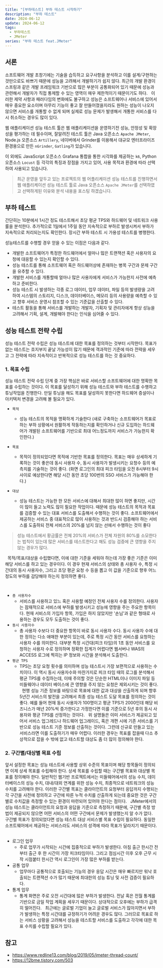 ```yaml
---
title: "[부하테스트] 부하 테스트 시작하기"
description: "부하 테스트"
date: 2024-06-12
update: 2024-06-12
tags:
  - 부하테스트
  - JMeter
series: "부하 테스트 feat.JMeter"
---
```


## 서론
소프트웨어 개발 초창기에는 기술을 습득하고 요구사항을 분석하고 이를 설계/구현하는 것만으로도 바쁘기 때문에 성능을 고려해서 개발하기가 쉽지 않다. 최근의 개발 환경이 스프링과 같은 개발 프레임워크 기반으로 많은 부분이 공통화되어 있기 때문에 성능과 관련해서 개발자가 직접 통제할 수 있는 영역이 매우 제한적이기 때문이기도 하다.
 
이러한 제약 사항과 패러다임의 변화에도 불구하고 성능은 소프트웨어나 서비스에 있어서 매우 중요한 요소이며 아무리 기능이 좋고 잘 만들어졌을지라도 원하는 성능이 나오지 않으면 서비스를 개통할 수 없게 되며 실제로 성능 문제가 발생해서 개통한 서비스를 다시 취소하는 경우도 많이 있다.

웹 애플리케이션 성능 테스트 툴은 웹 애플리케이션을 운영하기전 성능, 안정성 및 확장성을 평가하는 데 필수이며, 잘알려진 테스트 툴은 Java 오픈소스 `Apache JMeter`,  Node.js 오픈소스 `Artillery`, 네이버에서 Grinder를 이용해서 대규모 엔터프라이즈 환경용으로 만든 `nGrinder`, `Gatling`가 있습니다.

이 외에도 JavaScript 오픈소스 Grafana 통합을 통한 시각화를 제공하는 `k6`,  Python 오픈소스 `Locust` 등 각각의 특징과 장점을 가지고 있어, 사용 목적과 환경에 따라 선택하여 사용되고 있습니다. 

> 최근 운영을 앞두고 있는 프로젝트의 웹 어플리케이션 성능 테스트를 진행하면서 웹 애플리케이션 성능 테스트 툴로 Java 오픈소스 `Apache JMeter`를 선택하였고 선택하게된 이유와 분석 내용을 포스팅 하겠습니다.

## 부하 테스트
간단히는 10분에서 1시간 정도 테스트해서 초당 평균 TPS와 하드웨어 및 네트워크 사용률을 분석한다. 추가적으로 1일에서 1주일 동안 지속적으로 부하르 발생시켜서 부하가 지속적으로 처리되는지도 확인한다. 장시간 부하 테스트 시 가용성 테스트를 병행한다.
 

성능테스트를 수행할 경우 얻을 수 있는 이점은 다음과 같다.
 - 개발한 소프트웨어가 특정한 하드웨어에서 얼마나 많은 트랜잭션 혹은 사용자의 요청에 대응할 수 있는지 확인할 수 있다.
 - 성능 테스트를 통해 소프트웨어 혹은 하드웨어상에 존재하는 병목 구간과 문제 구간을 유추할 수 있다.
 - 개발한 서비스를 개통할때 얼마나 많은 사용자에게 서비스가 가능한지 사전에 예측하고 준비한다.
 - 성능 테스트 시 발생하는 각종 로그 데이터, 업무 데이터, 파일 등의 발생량을 고려하여 시스템의 스토리지, 디스크, 데이터베이스, 메모리 등의 사용량을 예측할 수 있고 향후 서비스 운영시 참조할 수 있는 기준값을 산출할 수 있다.
 - 테스트 활동을 통해 서비스를 개발하는 개발자, 기획자 및 관리자에게 항상 성능을 고려해서 기획, 설계, 개발해야 한다는 인식을 심어줄 수 있다.
 
## 성능 테스트 전략 수립
성능 테스트 전략 수립은 성능 테스트에 대한 목표를 정의하는 것부터 시작한다. 목표가 없는 테스트는 흐지부지 끝날 가능성이 많기 때문에 객과적인 기준에 따라 전략을 세우고 그 전략에 따라 지속적이고 반복적으로 성능 테스트를 하는 것 중요하다.
 
### 1. 목표 수립
성능 테스트 전략 수립 단계 중 가장 핵심은 바로 서비스할 소프트웨어에 대한 명확한 목표를 수립하는 것이다. 이 목표를 달성하기 위해 성능 테스트와 부하 테스트를 수행하고 튜닝작업을 진행한다. 만일 튜닝을 해도 목표를 달성하지 못한다면 하드웨어 증설이나 아키텍처 변경을 고려해 볼 필요가 있다.
 
* `목적`
  * 성능 테스트의 목적을 명확하게 기술한다 (새로 구축하는 소프트웨어가 목표로 하는 부하 상황에서 원활하게 작동하는지를 확인하거나 신규 도입하는 하드웨어가 개발된 소프트웨어를 기반으로 최대 어느정도까지 서비스가 가능한지 확인한다.)
 
* `목표`
  * 목적이 정의되었다면 목적에 기반한 목표를 정의한다. 목표는 매우 상세하게 기록하는 것이 좋은데 동시 사용자 수, 동시 사용자가 발생시키는 요청수 등의 예측치를 기술하는 것이 좋다. (화면 로그인의 최대 피크 타임을 오전 8시부터 9시 사이로 예상한다면 해당 시간 동안 초당 100번의 SSO 서비스가 가능해야 한다.)

* `대상`
  * 성능 테스트는 가능한 한 모든 서비스에 대해서 최대한 많이 하면 좋지만, 시간이 많이 들고 노력도 많이 필요한 작업이다. 때문에 성능 테스트의 목적과 목표를 검증할 수 있는 대표 서비스를 도출해서 수행하는 것이 좋다. 소프트웨어에서 제공하는 서비스 중 대표적으로 많이 사용하는 것과 반드시 검증해야 하는 서비스를 도출하되 전체 서비스의 20%를 넘지 않는 선에서 수행하는 것이 좋다 
> 성능 테스트에서 황금률은 전체 20%의 서비스가 전체 자원의 80%를 소모한다는 법칙이 있는데 많은 서비스를 테스트한다고 해도 성능 검증에 큰 영향을 주지 않는 경우가 많다.

 
목적/목표/대상을 수립했다면, 이에 대한 기준을 세워야 하는데 가장 좋은 기준은 이미 해당 서비스를 하고 있는 경우이다. 이 경우 현재 서비스의 상태와 총 사용자 수, 특정 시간대의 동시 사용자수, 그리고 초당 평균 요청 수 등을 뽑고 이 값을 기준으로 향후 어느 정도의 부하를 감당해야 하는지 정의하면 좋다.

 
* `총 사용자수`
  * 서비스를 사용하고 있느 혹은 사용할 예정인 전체 사용자 수를 정의한다. 사용자는 잠재적으로 서비스에 부하를 발생시키고 성능에 영향을 주는 주요한 항목이다. 현재 서비스의 가입자 항목, 가입은 하지 않았지만 '손님'과 같은 형태로 사용하는 경우도 모두 도출하는 것이 좋다.
 
* `동시 사용자수`
  * 총 사용자 수보다 더 중요한 항목이 바로 동시 사용자 수다. 동시 사용자 수에 대한 정의는 다소 애매한 부분이 있는데, 주로 특정 시간 동안 서비스를 요청하는 사용자 수를 의미한다. 대부분 특정 시간대(피크 타임)의 1초 동안 서비스를 요청하는 사용자 수로 정의하며 정확한 집계가 어렵다면 웹서버나 WAS의 ACCESS 로그에 찍히는 IP 정보와 시간을 분석해서 도출한다.
 
* `평균 TPS`
  * TPS는 초당 요청 횟수를 의미하며 성능 테스트시 가장 보편적으로 사용하는 수치이다. 이 역시 동시 사용자수와 마찬가지로 피크 타임 때의 로그를 분석해서 평균 TPS를 수집하는데, 이때 주의할 것은 단순한 HTML이나 이미지 파일 등 미들웨어나 데이터 베이스에 큰 영향을 주지 않는 요청은 제외시키는 것이 좋다.
 
현행 성능 기준 정보를 바탕으로 목표에 대한 값과 대상을 산출하게 되며 향후 5년간 서비스의 발전을 고려해서 최종 성능 테스트 도달 목표를 정의하는 것이 좋다. 예를 들어 현재 동시 사용자가 100명이고 평균 TPS가 2000인데 해당 비즈니스가 매년 20%씩 증가한다고 가정한다면 이를 기준으로 5년 후의 동시 사용자와 평균 TPS를 산정하는 것이다.
 
위 설명들은 이미 서비스가 제공되고 있어서 서비스 업그레드나 하드웨어 업그레이드, 혹은 개편 시에 기존 서비스를 기반으로 성능 테스트 기준 정보를 산출하는 것이다. 그런데 신규로 만들고 있는 서비스라면 이를 도출하기가 매우 어렵다. 이러한 경우는 목표를 잡을때 다소 추상적으로 잡을 수 밖에 없고 테스트할 대상도 좀 더 많이 정의해야 한다.
 
### 2. 구간별/대상별 목표 수립
앞서 설정한 목표는 성능 테스트에 사용할 상위 수준의 목표이며 해당 항목들이 정의되면 이제 상세 목표를 수립해야 한다. 상세 목표를 수립할 때는 구간별 목표와 대상별 목표를 정의해야 한다. 일반적인 웹기반 프로젝트에서는 미들웨어에서의 성능 수치, 데이터베이스의 성능 수치, 대내/대외 연계를 위한 성능 수치, 최종적으로 네트워크의 성능 수치를 고려해야 한다. 이러한 구간별 목표는 클라이언트의 요청부터 응답까지 수행되는 각 구간을 사전에 정의하고 구간에 따른 누적 수치를 산출하게 되는데 중요한 것은 구간별로 수치값을 측정할 수 있는 환경이 마련되어 있어야 한다는 점이다.
 
JMeter에서의 성능 테스트는 클라이언트의 요청과 응답을 기준으로 측정하기 때문에, 구간별 측정 방법이 제공되지 않으면 어떤 서비스의 어떤 구간에서 문제가 발생했는지 알 수가 없다.
 
구간별 목표가 정의되었다면 성능 테스트 대상 서비스별 목표 수립이 필요하다. 동일한 소프트웨어에서 제공하는 서비스라도 서비스의 성격에 따라 목표가 달라지기 때문이다.
 
* 로그인 업무
  * 주로 업무가 시작되는 시간에 집중적으로 부하가 발생한다. 아침 출근 한시간 전부터 출근 후 한 시간이 가장 피크타임이다. 그리고 점심시간 이후 오후 근무 시작 시점붙터 한시간 역시 로그인이 가장 많은 부하를 받는다.
 
* 공통 업무
  * 업무마다 공통적으로 호출되는 기능의 경우 응답 시간은 매우 빠르지만 워낙 호출되는 트랜잭션 수가 많기 때문에 최대한의 성능 튜닝 및 사전 검증이 필요하다.
 
* 통계 업무
  * 통계 화면은 주로 오전 시간대에 많은 부하가 발생한다. 전날 혹은 전월 통계를 기반으로 금일 작업 계획을 세우기 때문이다. 상대적으로 오후에는 부하가 급격히 떨어진다.
 
최근에는 글로벌 기업이 늘고 글로벌 서비스가 많아지면서 부하가 발생하는 특정 시간대를 규정하기가 어려운 경우도 많다. 그러므로 목표로 하는 서비스 상황을 고려해서 성능을 테스트할 서비스를 도출하고 각각에 대한 목표 수치를 수립할 필요가 있다. 
 

## 참고

- https://www.redline13.com/blog/2019/05/jmeter-thread-count/
- https://12bme.tistory.com/503